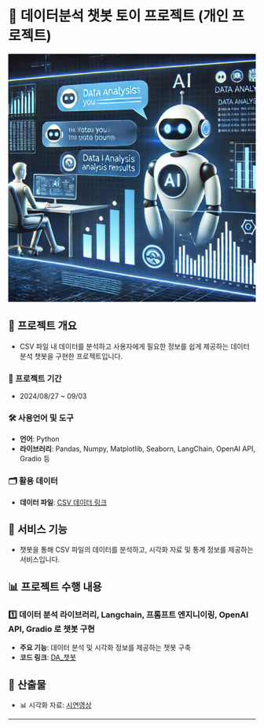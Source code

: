 # 🤖 데이터분석 챗봇 토이 프로젝트 (개인 프로젝트)

![image](DA_챗봇.webp)

## 🎯 프로젝트 개요
- CSV 파일 내 데이터를 분석하고 사용자에게 필요한 정보를 쉽게 제공하는 데이터 분석 챗봇을 구현한 프로젝트입니다.

### 📅 프로젝트 기간
- 2024/08/27 ~ 09/03

### 🛠️ 사용언어 및 도구
- **언어**: Python
- **라이브러리**: Pandas, Numpy, Matplotlib, Seaborn, LangChain, OpenAI API, Gradio 등

### 🗂️ 활용 데이터
- **데이터 파일**: [CSV 데이터 링크](data)

## 🌟 서비스 기능
- 챗봇을 통해 CSV 파일의 데이터를 분석하고, 시각화 자료 및 통계 정보를 제공하는 서비스입니다.

## 📊 프로젝트 수행 내용

### 1️⃣ 데이터 분석 라이브러리, Langchain, 프롬프트 엔지니이링, OpenAI API, Gradio 로 챗봇 구현
- **주요 기능**: 데이터 분석 및 시각화 정보를 제공하는 챗봇 구축
- **코드 링크**: [DA_챗봇](main.py)

## 📂 산출물 
- 📊 시각화 자료: [시연영상](LLM_데이터분석챗봇.mp4)

---